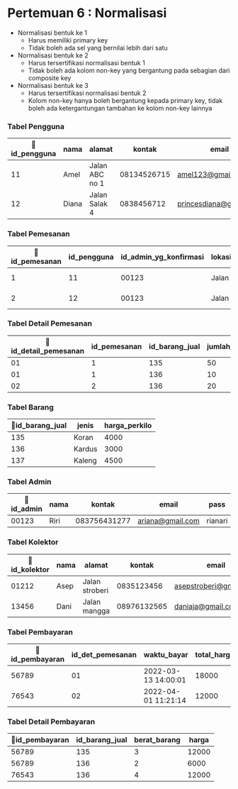 # Pertemuan 6 : Normalisasi
- Normalisasi bentuk ke 1
    - Harus memiliki primary key
    - Tidak boleh ada sel yang bernilai lebih dari satu
- Normalisasi bentuk ke 2
    - Harus tersertifikasi normalisasi bentuk 1
    - Tidak boleh ada kolom non-key yang bergantung pada sebagian dari composite key
- Normalisasi bentuk ke 3
    - Harus tersertifikasi normalisasi bentuk 2
    - Kolom non-key hanya boleh bergantung kepada primary key, tidak boleh ada ketergantungan tambahan ke kolom non-key lainnya


### Tabel Pengguna
|🔑id_pengguna|nama|alamat|kontak|email|pass|
|---|---|---|---|---|---|
|11|Amel|Jalan ABC no 1|08134526715|amel123@gmail.com|melamel|
|12|Diana|Jalan Salak 4|0838456712|princesdiana@gmail.com|diana123|

### Tabel Pemesanan
|🔑id_pemesanan|id_pengguna|id_admin_yg_konfirmasi|lokasi_pemesanan|waktu_pesan|
|---|---|---|---|---|
|1|11|00123|Jalan ABC no 1|2022-03-13 13:35:01.234|
|2|12|00123|Jalan Salak 4|2022-04-01 09:00:00.000|

### Tabel Detail Pemesanan
|🔑id_detail_pemesanan|id_pemesanan|id_barang_jual|jumlah_barang_jual|
|---|---|---|---|
|01|1|135|50|
|01|1|136|10|
|02|2|136|20|

### Tabel Barang 
|🔑id_barang_jual|jenis|harga_perkilo|
|---|---|---|
|135|Koran|4000|
|136|Kardus|3000|
|137|Kaleng|4500|

### Tabel Admin
|🔑id_admin|nama|kontak|email|pass|
|---|---|---|---|---|
|00123|Riri|083756431277|ariana@gmail.com|rianari|

### Tabel Kolektor
|🔑id_kolektor|nama|alamat|kontak|email|pass|
|---|---|---|---|---|---|
|01212|Asep|Jalan stroberi|0835123456|asepstroberi@gmail.com|astro123|
|13456|Dani|Jalan mangga|08976132565|daniaja@gmail.com|danidani|

### Tabel Pembayaran
|🔑id_pembayaran|id_det_pemesanan|waktu_bayar|total_harga|
|---|---|---|---|
|56789|01|2022-03-13 14:00:01|18000|
|76543|02|2022-04-01 11:21:14|12000|

### Tabel Detail Pembayaran
|🔑id_pembayaran|id_barang_jual|berat_barang|harga|
|---|---|---|---|
|56789|135|3|12000|
|56789|136|2|6000|
|76543|136|4|12000|

